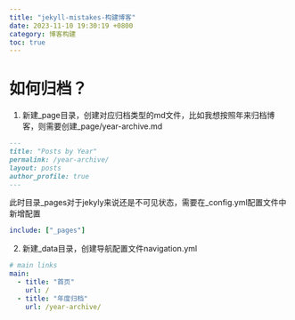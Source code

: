 ```yaml
---
title: "jekyll-mistakes-构建博客"
date: 2023-11-10 19:30:19 +0800
category: 博客构建
toc: true
---
```

# 如何归档？
1. 新建_page目录，创建对应归档类型的md文件，比如我想按照年来归档博客，则需要创建_page/year-archive.md
```md
---
title: "Posts by Year"
permalink: /year-archive/
layout: posts
author_profile: true
---
```
此时目录_pages对于jekyly来说还是不可见状态，需要在_config.yml配置文件中新增配置
```yml
include: ["_pages"]
```

2. 新建_data目录，创建导航配置文件navigation.yml
```yml
# main links
main:
  - title: "首页"
    url: /
  - title: "年度归档"
    url: /year-archive/
```